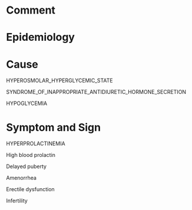 # Comment

# Epidemiology

# Cause

HYPEROSMOLAR_HYPERGLYCEMIC_STATE

SYNDROME_OF_INAPPROPRIATE_ANTIDIURETIC_HORMONE_SECRETION

HYPOGLYCEMIA

# Symptom and Sign

HYPERPROLACTINEMIA

High blood prolactin

Delayed puberty

Amenorrhea

Erectile dysfunction

Infertility
